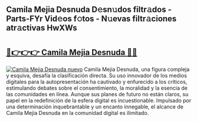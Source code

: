 ## Camila Mejia Desnuda D𝚎sn𝚞dos filtr𝚊dos - Parts-FYr Vid𝚎os f𝚘tos - N𝚞evas filtr𝚊ciones atr𝚊ctivas HwXWs

# <h2><a href="http://mb7mip.tromn.icu/?c=Camila+Mejia+Desnuda">🔗👉👉👉 Camila Mejia Desnuda 🔗🔗</a></h2>

[![Camila Mejia Desnuda nuevo](https://i.imgur.com/pEAQMta.gif)](http://mb7mip.tromn.icu/?c=Camila+Mejia+Desnuda)
Camila Mejia Desnuda, una figura compleja y esquiva, desafía la clasificación directa. Su uso innovador de los medios digitales para la autopresentación ha cautivado y enfurecido a los críticos, estimulando debates sobre el consentimiento, la moralidad y la esencia de las comunidades en línea. Aunque sus planes de futuro no están claros, su papel en la redefinición de la esfera digital es incuestionable. Impulsado por una determinación inquebrantable y un encanto innegable, el alcance de Camila Mejia Desnuda en la comunidad digital es ilimitado.
